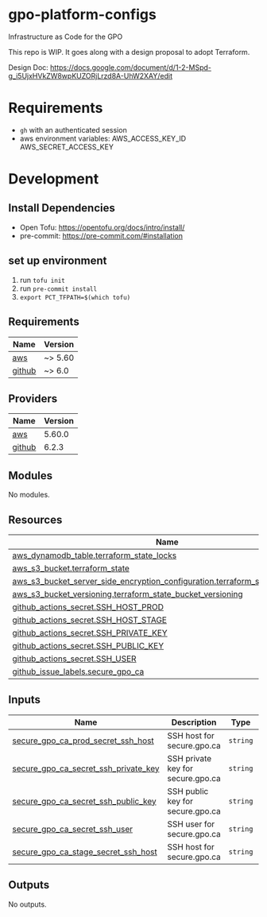 # gpo-platform-configs
Infrastructure as Code for the GPO

This repo is WIP. It goes along with a design proposal to adopt Terraform.

Design Doc:
https://docs.google.com/document/d/1-2-MSpd-g_i5UjxHVkZW8wpKUZORjLrzd8A-UhW2XAY/edit


# Requirements

* `gh` with an authenticated session
* aws environment variables: AWS_ACCESS_KEY_ID AWS_SECRET_ACCESS_KEY

# Development

## Install Dependencies

- Open Tofu: https://opentofu.org/docs/intro/install/
- pre-commit: https://pre-commit.com/#installation

## set up environment

1. run `tofu init`
1. run `pre-commit install`
1. `export PCT_TFPATH=$(which tofu)`


<!-- BEGIN_TF_DOCS -->
## Requirements

| Name | Version |
|------|---------|
| <a name="requirement_aws"></a> [aws](#requirement\_aws) | ~> 5.60 |
| <a name="requirement_github"></a> [github](#requirement\_github) | ~> 6.0 |

## Providers

| Name | Version |
|------|---------|
| <a name="provider_aws"></a> [aws](#provider\_aws) | 5.60.0 |
| <a name="provider_github"></a> [github](#provider\_github) | 6.2.3 |

## Modules

No modules.

## Resources

| Name | Type |
|------|------|
| [aws_dynamodb_table.terraform_state_locks](https://registry.terraform.io/providers/hashicorp/aws/latest/docs/resources/dynamodb_table) | resource |
| [aws_s3_bucket.terraform_state](https://registry.terraform.io/providers/hashicorp/aws/latest/docs/resources/s3_bucket) | resource |
| [aws_s3_bucket_server_side_encryption_configuration.terraform_state_crypto_conf](https://registry.terraform.io/providers/hashicorp/aws/latest/docs/resources/s3_bucket_server_side_encryption_configuration) | resource |
| [aws_s3_bucket_versioning.terraform_state_bucket_versioning](https://registry.terraform.io/providers/hashicorp/aws/latest/docs/resources/s3_bucket_versioning) | resource |
| [github_actions_secret.SSH_HOST_PROD](https://registry.terraform.io/providers/integrations/github/latest/docs/resources/actions_secret) | resource |
| [github_actions_secret.SSH_HOST_STAGE](https://registry.terraform.io/providers/integrations/github/latest/docs/resources/actions_secret) | resource |
| [github_actions_secret.SSH_PRIVATE_KEY](https://registry.terraform.io/providers/integrations/github/latest/docs/resources/actions_secret) | resource |
| [github_actions_secret.SSH_PUBLIC_KEY](https://registry.terraform.io/providers/integrations/github/latest/docs/resources/actions_secret) | resource |
| [github_actions_secret.SSH_USER](https://registry.terraform.io/providers/integrations/github/latest/docs/resources/actions_secret) | resource |
| [github_issue_labels.secure_gpo_ca](https://registry.terraform.io/providers/integrations/github/latest/docs/resources/issue_labels) | resource |

## Inputs

| Name | Description | Type | Default | Required |
|------|-------------|------|---------|:--------:|
| <a name="input_secure_gpo_ca_prod_secret_ssh_host"></a> [secure\_gpo\_ca\_prod\_secret\_ssh\_host](#input\_secure\_gpo\_ca\_prod\_secret\_ssh\_host) | SSH host for secure.gpo.ca | `string` | n/a | yes |
| <a name="input_secure_gpo_ca_secret_ssh_private_key"></a> [secure\_gpo\_ca\_secret\_ssh\_private\_key](#input\_secure\_gpo\_ca\_secret\_ssh\_private\_key) | SSH private key for secure.gpo.ca | `string` | n/a | yes |
| <a name="input_secure_gpo_ca_secret_ssh_public_key"></a> [secure\_gpo\_ca\_secret\_ssh\_public\_key](#input\_secure\_gpo\_ca\_secret\_ssh\_public\_key) | SSH public key for secure.gpo.ca | `string` | n/a | yes |
| <a name="input_secure_gpo_ca_secret_ssh_user"></a> [secure\_gpo\_ca\_secret\_ssh\_user](#input\_secure\_gpo\_ca\_secret\_ssh\_user) | SSH user for secure.gpo.ca | `string` | n/a | yes |
| <a name="input_secure_gpo_ca_stage_secret_ssh_host"></a> [secure\_gpo\_ca\_stage\_secret\_ssh\_host](#input\_secure\_gpo\_ca\_stage\_secret\_ssh\_host) | SSH host for secure.gpo.ca | `string` | n/a | yes |

## Outputs

No outputs.
<!-- END_TF_DOCS -->
